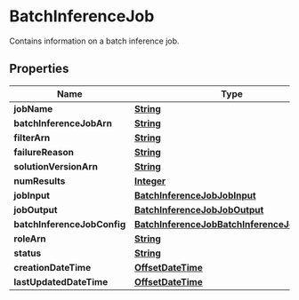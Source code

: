 

# BatchInferenceJob

Contains information on a batch inference job.

## Properties

| Name | Type | Description | Notes |
|------------ | ------------- | ------------- | -------------|
|**jobName** | [**String**](String.md) |  |  [optional] |
|**batchInferenceJobArn** | [**String**](String.md) |  |  [optional] |
|**filterArn** | [**String**](String.md) |  |  [optional] |
|**failureReason** | [**String**](String.md) |  |  [optional] |
|**solutionVersionArn** | [**String**](String.md) |  |  [optional] |
|**numResults** | [**Integer**](Integer.md) |  |  [optional] |
|**jobInput** | [**BatchInferenceJobJobInput**](BatchInferenceJobJobInput.md) |  |  [optional] |
|**jobOutput** | [**BatchInferenceJobJobOutput**](BatchInferenceJobJobOutput.md) |  |  [optional] |
|**batchInferenceJobConfig** | [**BatchInferenceJobBatchInferenceJobConfig**](BatchInferenceJobBatchInferenceJobConfig.md) |  |  [optional] |
|**roleArn** | [**String**](String.md) |  |  [optional] |
|**status** | [**String**](String.md) |  |  [optional] |
|**creationDateTime** | [**OffsetDateTime**](OffsetDateTime.md) |  |  [optional] |
|**lastUpdatedDateTime** | [**OffsetDateTime**](OffsetDateTime.md) |  |  [optional] |



